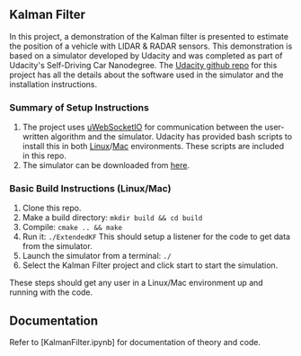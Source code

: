 
## Kalman Filter
In this project, a demonstration of the Kalman filter is presented to estimate the position of a vehicle with LIDAR & RADAR sensors. This demonstration is based on a simulator developed by Udacity and was completed as part of Udacity's Self-Driving Car Nanodegree. The [Udacity github repo](https://github.com/udacity/CarND-Extended-Kalman-Filter-Project) for this project has all the details about the software used in the simulator and the installation instructions.

### Summary of Setup Instructions
1. The project uses [uWebSocketIO](https://github.com/uNetworking/uWebSockets) for communication between the user-written algorithm and the simulator. Udacity has provided bash scripts to install this in both [Linux](https://github.com/chandrusuresh/CarND-Extended-Kalman-Filter-Project-master/blob/master/install-ubuntu.sh)/[Mac](https://github.com/chandrusuresh/CarND-Extended-Kalman-Filter-Project-master/blob/master/install-mac.sh) environments. These scripts are included in this repo.
2. The simulator can be downloaded from [here](https://github.com/udacity/self-driving-car-sim/releases).

### Basic Build Instructions (Linux/Mac)
1. Clone this repo.
2. Make a build directory: `mkdir build && cd build`
3. Compile: `cmake .. && make`
4. Run it: `./ExtendedKF`
This should setup a listener for the code to get data from the simulator.
5. Launch the simulator from a terminal: `./`
6. Select the Kalman Filter project and click start to start the simulation.

These steps should get any user in a Linux/Mac environment up and running with the code.

## Documentation
Refer to [KalmanFilter.ipynb] for documentation of theory and code.
